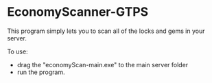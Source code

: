 # EconomyScanner-GTPS
This program simply lets you to scan all of the locks and gems in your server.     

To use: 
- drag the "economyScan-main.exe" to the main server folder
- run the program.
